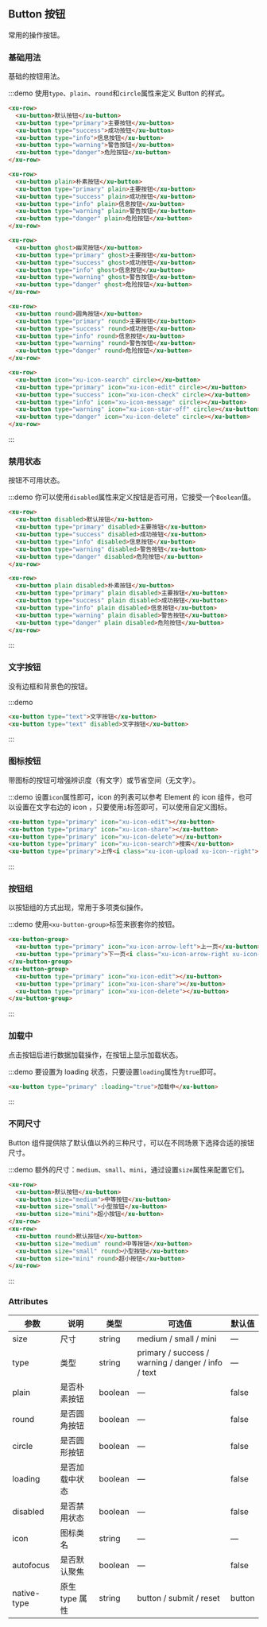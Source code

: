 ## Button 按钮
常用的操作按钮。

### 基础用法

基础的按钮用法。

:::demo 使用`type`、`plain`、`round`和`circle`属性来定义 Button 的样式。

```html
<xu-row>
  <xu-button>默认按钮</xu-button>
  <xu-button type="primary">主要按钮</xu-button>
  <xu-button type="success">成功按钮</xu-button>
  <xu-button type="info">信息按钮</xu-button>
  <xu-button type="warning">警告按钮</xu-button>
  <xu-button type="danger">危险按钮</xu-button>
</xu-row>

<xu-row>
  <xu-button plain>朴素按钮</xu-button>
  <xu-button type="primary" plain>主要按钮</xu-button>
  <xu-button type="success" plain>成功按钮</xu-button>
  <xu-button type="info" plain>信息按钮</xu-button>
  <xu-button type="warning" plain>警告按钮</xu-button>
  <xu-button type="danger" plain>危险按钮</xu-button>
</xu-row>

<xu-row>
  <xu-button ghost>幽灵按钮</xu-button>
  <xu-button type="primary" ghost>主要按钮</xu-button>
  <xu-button type="success" ghost>成功按钮</xu-button>
  <xu-button type="info" ghost>信息按钮</xu-button>
  <xu-button type="warning" ghost>警告按钮</xu-button>
  <xu-button type="danger" ghost>危险按钮</xu-button>
</xu-row>

<xu-row>
  <xu-button round>圆角按钮</xu-button>
  <xu-button type="primary" round>主要按钮</xu-button>
  <xu-button type="success" round>成功按钮</xu-button>
  <xu-button type="info" round>信息按钮</xu-button>
  <xu-button type="warning" round>警告按钮</xu-button>
  <xu-button type="danger" round>危险按钮</xu-button>
</xu-row>

<xu-row>
  <xu-button icon="xu-icon-search" circle></xu-button>
  <xu-button type="primary" icon="xu-icon-edit" circle></xu-button>
  <xu-button type="success" icon="xu-icon-check" circle></xu-button>
  <xu-button type="info" icon="xu-icon-message" circle></xu-button>
  <xu-button type="warning" icon="xu-icon-star-off" circle></xu-button>
  <xu-button type="danger" icon="xu-icon-delete" circle></xu-button>
</xu-row>
```
:::

### 禁用状态

按钮不可用状态。

:::demo 你可以使用`disabled`属性来定义按钮是否可用，它接受一个`Boolean`值。

```html
<xu-row>
  <xu-button disabled>默认按钮</xu-button>
  <xu-button type="primary" disabled>主要按钮</xu-button>
  <xu-button type="success" disabled>成功按钮</xu-button>
  <xu-button type="info" disabled>信息按钮</xu-button>
  <xu-button type="warning" disabled>警告按钮</xu-button>
  <xu-button type="danger" disabled>危险按钮</xu-button>
</xu-row>

<xu-row>
  <xu-button plain disabled>朴素按钮</xu-button>
  <xu-button type="primary" plain disabled>主要按钮</xu-button>
  <xu-button type="success" plain disabled>成功按钮</xu-button>
  <xu-button type="info" plain disabled>信息按钮</xu-button>
  <xu-button type="warning" plain disabled>警告按钮</xu-button>
  <xu-button type="danger" plain disabled>危险按钮</xu-button>
</xu-row>
```
:::

### 文字按钮

没有边框和背景色的按钮。

:::demo
```html
<xu-button type="text">文字按钮</xu-button>
<xu-button type="text" disabled>文字按钮</xu-button>
```
:::

### 图标按钮

带图标的按钮可增强辨识度（有文字）或节省空间（无文字）。

:::demo 设置`icon`属性即可，icon 的列表可以参考 Element 的 icon 组件，也可以设置在文字右边的 icon ，只要使用`i`标签即可，可以使用自定义图标。

```html
<xu-button type="primary" icon="xu-icon-edit"></xu-button>
<xu-button type="primary" icon="xu-icon-share"></xu-button>
<xu-button type="primary" icon="xu-icon-delete"></xu-button>
<xu-button type="primary" icon="xu-icon-search">搜索</xu-button>
<xu-button type="primary">上传<i class="xu-icon-upload xu-icon--right"></i></xu-button>
```
:::

### 按钮组

以按钮组的方式出现，常用于多项类似操作。

:::demo 使用`<xu-button-group>`标签来嵌套你的按钮。

```html
<xu-button-group>
  <xu-button type="primary" icon="xu-icon-arrow-left">上一页</xu-button>
  <xu-button type="primary">下一页<i class="xu-icon-arrow-right xu-icon--right"></i></xu-button>
</xu-button-group>
<xu-button-group>
  <xu-button type="primary" icon="xu-icon-edit"></xu-button>
  <xu-button type="primary" icon="xu-icon-share"></xu-button>
  <xu-button type="primary" icon="xu-icon-delete"></xu-button>
</xu-button-group>
```
:::

### 加载中

点击按钮后进行数据加载操作，在按钮上显示加载状态。

:::demo 要设置为 loading 状态，只要设置`loading`属性为`true`即可。

```html
<xu-button type="primary" :loading="true">加载中</xu-button>
```
:::

### 不同尺寸

Button 组件提供除了默认值以外的三种尺寸，可以在不同场景下选择合适的按钮尺寸。

:::demo 额外的尺寸：`medium`、`small`、`mini`，通过设置`size`属性来配置它们。

```html
<xu-row>
  <xu-button>默认按钮</xu-button>
  <xu-button size="medium">中等按钮</xu-button>
  <xu-button size="small">小型按钮</xu-button>
  <xu-button size="mini">超小按钮</xu-button>
</xu-row>
<xu-row>
  <xu-button round>默认按钮</xu-button>
  <xu-button size="medium" round>中等按钮</xu-button>
  <xu-button size="small" round>小型按钮</xu-button>
  <xu-button size="mini" round>超小按钮</xu-button>
</xu-row>
```
:::

### Attributes
| 参数      | 说明    | 类型      | 可选值       | 默认值   |
|---------- |-------- |---------- |-------------  |-------- |
| size     | 尺寸   | string  |   medium / small / mini            |    —     |
| type     | 类型   | string    |   primary / success / warning / danger / info / text |     —    |
| plain     | 是否朴素按钮   | boolean    | — | false   |
| round     | 是否圆角按钮   | boolean    | — | false   |
| circle     | 是否圆形按钮   | boolean    | — | false   |
| loading     | 是否加载中状态   | boolean    | — | false   |
| disabled  | 是否禁用状态    | boolean   | —   | false   |
| icon  | 图标类名 | string   |  —  |  —  |
| autofocus  | 是否默认聚焦 | boolean   |  —  |  false  |
| native-type | 原生 type 属性 | string | button / submit / reset | button |
